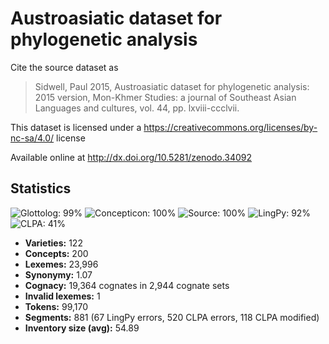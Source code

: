 # Austroasiatic dataset for phylogenetic analysis

Cite the source dataset as

> Sidwell, Paul 2015, Austroasiatic dataset for phylogenetic analysis: 2015 version, Mon-Khmer Studies: a journal of Southeast Asian Languages and cultures, vol. 44, pp. lxviii-ccclvii.

This dataset is licensed under a https://creativecommons.org/licenses/by-nc-sa/4.0/ license

Available online at http://dx.doi.org/10.5281/zenodo.34092

## Statistics
![Glottolog: 99%](https://img.shields.io/badge/Glottolog-99%25-brightgreen.svg "Glottolog: 99%") ![Concepticon: 100%](https://img.shields.io/badge/Concepticon-100%25-brightgreen.svg "Concepticon: 100%") ![Source: 100%](https://img.shields.io/badge/Source-100%25-brightgreen.svg "Source: 100%") ![LingPy: 92%](https://img.shields.io/badge/LingPy-92%25-green.svg "LingPy: 92%") ![CLPA: 41%](https://img.shields.io/badge/CLPA-41%25-red.svg "CLPA: 41%")

- **Varieties:** 122
- **Concepts:** 200
- **Lexemes:** 23,996
- **Synonymy:** 1.07
- **Cognacy:** 19,364 cognates in 2,944 cognate sets
- **Invalid lexemes:** 1
- **Tokens:** 99,170
- **Segments:** 881 (67 LingPy errors, 520 CLPA errors, 118 CLPA modified)
- **Inventory size (avg):** 54.89